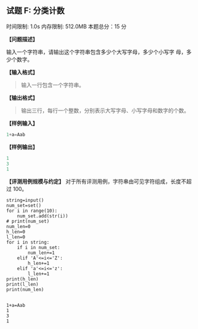 ## 试题 F: 分类计数

时间限制: 1.0s 内存限制: 512.0MB 本题总分：15 分

**【问题描述】**

输入一个字符串，请输出这个字符串包含多少个大写字母，多少个小写字
母，多少个数字。

**【输入格式】**

> 输入一行包含一个字符串。

**【输出格式】**

> 输出三行，每行一个整数，分别表示大写字母、小写字母和数字的个数。

**【样例输入】**

```python
1+a=Aab
```

**【样例输出】**

```python
1
3
1
```

**【评测用例规模与约定】**
对于所有评测用例，字符串由可见字符组成，长度不超过 100。


```
string=input()
num_set=set()
for i in range(10):
    num_set.add(str(i))
# print(num_set)
num_len=0
h_len=0
l_len=0
for i in string:
    if i in num_set:
        num_len+=1
    elif 'A'<=i<='Z':
        h_len+=1
    elif 'a'<=i<='z':
        l_len+=1
print(h_len)
print(l_len)
print(num_len)
        
```

    1+a=Aab
    1
    3
    1
